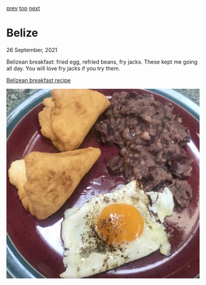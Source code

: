 [prev](belgium.md)
[top](../index.md)
[next](benin.md)
# Belize
26 September, 2021


Belizean breakfast: fried egg, refried beans, fry jacks. These kept me
going all day. You will love fry jacks if you try them.

[Belizean breakfast recipe](https://belize.com/belizean-recipes)

![Belizean breakfast](images/belize.jpeg)
